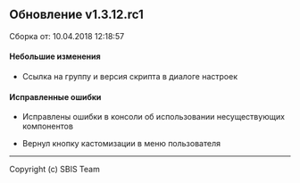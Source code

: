 ## Обновление v1.3.12.rc1

Сборка от: 10.04.2018 12:18:57

#### Небольшие изменения

* Ссылка на группу и версия скрипта в диалоге настроек

#### Исправленные ошибки

* Исправлены ошибки в консоли об использовании несуществующих компонентов

* Вернул кнопку кастомизации в меню пользователя

---

Copyright (c) SBIS Team